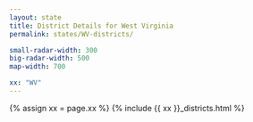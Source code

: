 ```yaml
---
layout: state
title: District Details for West Virginia
permalink: states/WV-districts/

small-radar-width: 300
big-radar-width: 500
map-width: 700

xx: "WV"
---
```


{% assign xx = page.xx %}
{% include {{ xx }}_districts.html %}